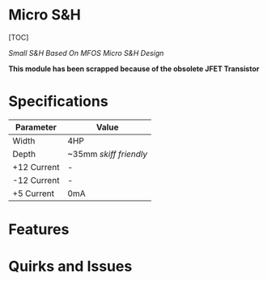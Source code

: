 # Micro S&H

[TOC]

*Small S&H Based On MFOS Micro S&H Design*

**This module has been scrapped because of the obsolete JFET Transistor**

# Specifications

|Parameter|Value|
|---------|-----|
|Width|4HP|
|Depth|~35mm *skiff friendly*|
|+12 Current|-|
|-12 Current|-|
|+5 Current|0mA|

# Features

# Quirks and Issues